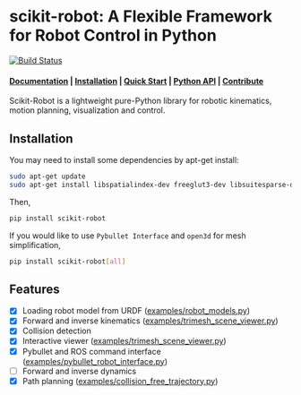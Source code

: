 # scikit-robot: A Flexible Framework for Robot Control in Python

[![Build Status](https://github.com/iory/scikit-robot/workflows/Run%20Tests/badge.svg?branch=master)](https://github.com/iory/scikit-robot/actions)


<h4>
    <a href="https://scikit-robot.readthedocs.io/en/latest/">Documentation</a> |
    <a href="https://scikit-robot.readthedocs.io/en/latest/install/index.html">Installation</a> |
    <a href="https://scikit-robot.readthedocs.io/en/latest/examples/index.html">Quick Start</a> |
    <a href="https://scikit-robot.readthedocs.io/en/latest/reference/index.html">Python API</a> |
    <a href="https://scikit-robot.readthedocs.io/en/latest/development/index.html">Contribute</a>
</h4>

Scikit-Robot is a lightweight pure-Python library for robotic kinematics,
motion planning, visualization and control.

## Installation
You may need to install some dependencies by apt-get install:
```bash
sudo apt-get update
sudo apt-get install libspatialindex-dev freeglut3-dev libsuitesparse-dev libblas-dev liblapack-dev
```

Then,
```bash
pip install scikit-robot
```

If you would like to use `Pybullet Interface` and `open3d` for mesh simplification,

```bash
pip install scikit-robot[all]
```

## Features

- [x] Loading robot model from URDF ([examples/robot_models.py](examples/robot_models.py))
- [x] Forward and inverse kinematics ([examples/trimesh_scene_viewer.py](examples/trimesh_scene_viewer.py))
- [x] Collision detection
- [x] Interactive viewer ([examples/trimesh_scene_viewer.py](examples/trimesh_scene_viewer.py))
- [x] Pybullet and ROS command interface ([examples/pybullet_robot_interface.py](examples/pybullet_robot_interface.py))
- [ ] Forward and inverse dynamics
- [x] Path planning ([examples/collision_free_trajectory.py](examples/collision_free_trajectory.py))
